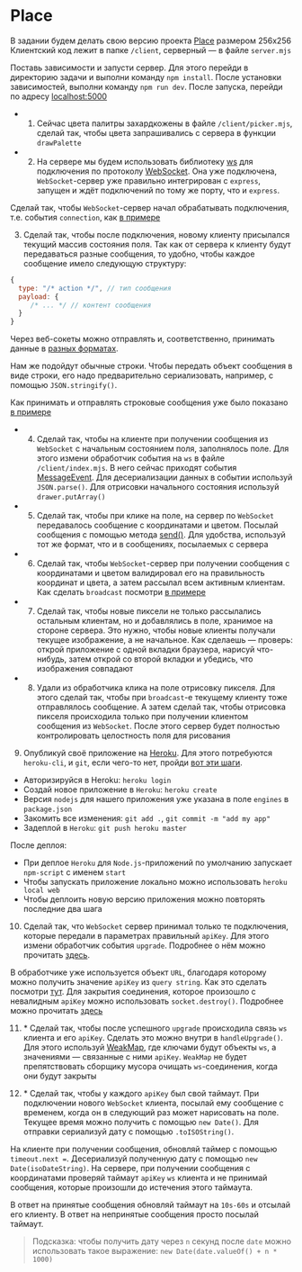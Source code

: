 # Place

В задании будем делать свою версию проекта [Place](<https://en.wikipedia.org/wiki/Place_(Reddit)>) размером 256x256
Клиентский код лежит в папке `/client`, серверный — в файле `server.mjs`

Поставь зависимости и запусти сервер. Для этого перейди в директорию задачи и выполни команду `npm install`. 
После установки зависимостей, выполни команду `npm run dev`. После запуска, перейди по адресу [localhost:5000](http://localhost:5000)

 + 1. Сейчас цвета палитры захардкожены в файле `/client/picker.mjs`, cделай так, чтобы цвета запрашивались с сервера
   в функции `drawPalette`

 + 2. На сервере мы будем использовать библиотеку [ws](https://github.com/websockets/ws) для подключения по 
   протоколу [WebSocket](https://developer.mozilla.org/en-US/docs/Web/API/WebSockets_API). Она уже подключена, 
   `WebSocket`-сервер уже правильно интегрирован с `express`, запущен и ждёт подключений по тому же порту, что и `express`.

Сделай так, чтобы `WebSocket`-сервер начал обрабатывать подключения, т.е. события `connection`, 
как [в примере](https://github.com/websockets/ws#simple-server)

3. Сделай так, чтобы после подключения, новому клиенту присылался текущий массив состояния поля. 
   Так как от сервера к клиенту будут передаваться разные сообщения, то удобно, чтобы каждое сообщение имело
   следующую структуру:

```javascript
{
  type: "/* action */", // тип сообщения
  payload: {
     /* ... */ // контент сообщения
  }
}
```

Через веб-сокеты можно отправлять и, соответственно, принимать данные 
в [разных форматах](https://developer.mozilla.org/en-US/docs/Web/API/WebSocket/send).

Нам же подойдут обычные строки. Чтобы передать объект сообщения в виде строки, его надо предварительно сериализовать, 
например, с помощью `JSON.stringify()`.

Как принимать и отправлять строковые сообщения уже было показано [в примере](https://github.com/websockets/ws#simple-server)

 + 4. Сделай так, чтобы на клиенте при получении сообщения из `WebSocket` с начальным состоянием поля, заполнялось поле. 
   Для этого измени обработчик события на `ws` в файле `/client/index.mjs`. 
   В него сейчас приходят события [MessageEvent](https://developer.mozilla.org/en-US/docs/Web/API/MessageEvent). 
   Для десериализации данных в событии используй `JSON.parse()`. Для отрисовки начального 
   состояния используй `drawer.putArray()`

 + 5. Сделай так, чтобы при клике на поле, на сервер по `WebSocket` передавалось сообщение с координатами и цветом. 
   Посылай сообщения с помощью метода [send()](https://developer.mozilla.org/en-US/docs/Web/API/WebSocket/send). 
   Для удобства, используй тот же формат, что и в сообщениях, посылаемых с сервера

 + 6. Сделай так, чтобы `WebSocket`-сервер при получении сообщения с координатами и цветом валидировал его на 
   правильность координат и цвета, а затем рассылал всем активным клиентам. Как сделать `broadcast` 
   посмотри [в примере](https://github.com/websockets/ws#server-broadcast)

 + 7. Сделай так, чтобы новые пиксели не только рассылались остальным клиентам, но и добавлялись в поле, 
   хранимое на стороне сервера. Это нужно, чтобы новые клиенты получали текущее изображение, а не начальное. 
   Как сделаешь — проверь: открой приложение с одной вкладки браузера, нарисуй что-нибудь, затем открой со 
   второй вкладки и убедись, что изображения совпадают

 + 8. Удали из обработчика клика на поле отрисовку пикселя. Для этого сделай так, чтобы при `broadcast`-е текущему
   клиенту тоже отправлялось сообщение. А затем сделай так, чтобы отрисовка пикселя происходила только при
   получении клиентом сообщения из `WebSocket`. После этого сервер будет полностью контролировать целостность 
   поля для рисования

9. Опубликуй своё приложение на [Heroku](https://id.heroku.com/login). 
   Для этого потребуются `heroku-cli`, и `git`, если чего-то нет, 
   пройди [вот эти шаги](https://devcenter.heroku.com/articles/getting-started-with-nodejs#set-up).

- Авторизируйся в Heroku: `heroku login`
- Создай новое приложение в `Heroku`: `heroku create`
- Версия `nodejs` для нашего приложения уже указана в поле `engines` в `package.json`
- Закомить все изменения: `git add .`, `git commit -m "add my app"`
- Задеплой в `Heroku`: `git push heroku master`

После деплоя:

- При деплое `Heroku` для `Node.js`-приложений по умолчанию запускает `npm-script` с именем `start`
- Чтобы запускать приложение локально можно использовать `heroku local web`
- Чтобы деплоить новую версию приложения можно повторять последние два шага

10. Сделай так, что `WebSocket` сервер принимал только те подключения, которые передали в параметрах 
    правильный `apiKey`. Для этого измени обработчик события `upgrade`. Подробнее о нём можно 
    прочитать [здесь](https://nodejs.org/api/http.html#http_event_upgrade).

В обработчике уже используется объект `URL`, благодаря которому можно получить значение `apiKey` из `query string`. 
Как это сделать посмотри [тут](https://nodejs.org/api/url.html#url_class_urlsearchparams). Для закрытия соединения, 
которое произошло с невалидным `apiKey` можно использовать `socket.destroy()`. Подробнее можно 
прочитать [здесь](https://nodejs.org/api/stream.html#stream_writable_destroy_error)

11. \* Сделай так, чтобы после успешного `upgrade` происходила связь `ws` клиента и его `apiKey`. Сделать это можно 
    внутри в `handleUpgrade()`. Для этого 
    используй [WeakMap](https://developer.mozilla.org/en-US/docs/Web/JavaScript/Reference/Global_Objects/WeakMap), 
    где ключами будут объекты `ws`, а значениями — связанные с ними `apiKey`. `WeakMap` не будет препятствовать 
    сборщику мусора очищать `ws`-соединения, когда они будут закрыты

12. \* Сделай так, чтобы у каждого `apiKey` был свой таймаут. При подключении нового `WebSocket` клиента, 
    посылай ему сообщение с временем, когда он в следующий раз может нарисовать на поле. Текущее время можно 
    получить с помощью `new Date()`. Для отправки сериализуй дату с помощью `.toISOString()`.

На клиенте при получении сообщения, обновляй таймер с помощью `timeout.next =`. Десериализуй полученную дату с 
помощью `new Date(isoDateString)`. На сервере, при получении сообщения с координатами проверяй 
таймаут `apiKey` `ws` клиента и не принимай сообщения, которые произошли до истечения этого таймаута.

В ответ на принятые сообщения обновляй таймаут на `10s-60s` и отсылай его клиенту. В ответ на непринятые 
сообщения просто посылай таймаут.

> Подсказка: чтобы получить дату через `n` секунд после `date` можно использовать такое выражение: 
> `new Date(date.valueOf() + n * 1000)`

